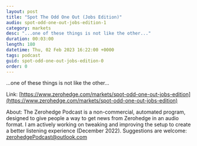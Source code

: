 ```yaml
---
layout: post
title: "Spot The Odd One Out (Jobs Edition)"
audio: spot-odd-one-out-jobs-edition-1
category: markets
desc: "...one of these things is not like the other..."
duration: 00:03:00
length: 180
datetime: Thu, 02 Feb 2023 16:22:00 +0000
tags: podcast
guid: spot-odd-one-out-jobs-edition-0
order: 0
---
```

...one of these things is not like the other...

Link: [https://www.zerohedge.com/markets/spot-odd-one-out-jobs-edition](https://www.zerohedge.com/markets/spot-odd-one-out-jobs-edition)

About: The Zerohedge Podcast is a non-commercial, automated program, designed to give people a way to get news from Zerohedge in an audio format.  I am actively working on tweaking and improving the setup to create a better listening experience (December 2022).  Suggestions are welcome: [zerohedgePodcast@outlook.com](mailto:zerohedgePodcast@outlook.com)